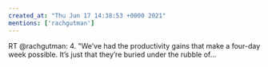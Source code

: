 ```yaml
---
created_at: "Thu Jun 17 14:38:53 +0000 2021"
mentions: ['rachgutman']
---
```


RT @rachgutman: 4. "We’ve had the productivity gains that make a four-day week possible. It’s just that they’re buried under the rubble of…